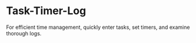 # Task-Timer-Log
For efficient time management, quickly enter tasks, set timers, and examine thorough logs.
